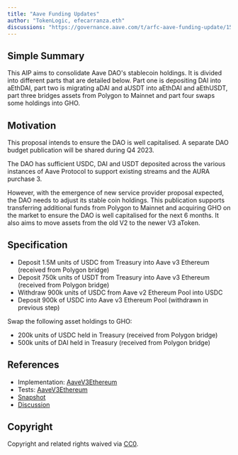 ```yaml
---
title: "Aave Funding Updates"
author: "TokenLogic, efecarranza.eth"
discussions: "https://governance.aave.com/t/arfc-aave-funding-update/15194"
---
```


## Simple Summary

This AIP aims to consolidate Aave DAO's stablecoin holdings. It is divided into different parts that are detailed below. Part one is depositing DAI into aEthDAI, part two is migrating aDAI and aUSDT into aEthDAI and aEthUSDT, part three bridges assets from Polygon to Mainnet and part four swaps some holdings into GHO.

## Motivation

This proposal intends to ensure the DAO is well capitalised. A separate DAO budget publication will be shared during Q4 2023.

The DAO has sufficient USDC, DAI and USDT deposited across the various instances of Aave Protocol to support existing streams and the AURA purchase 3.

However, with the emergence of new service provider proposal expected, the DAO needs to adjust its stable coin holdings. This publication supports transferring additional funds from Polygon to Mainnet and acquiring GHO on the market to ensure the DAO is well capitalised for the next 6 months. It also aims to move assets from the old V2 to the newer V3 aToken.

## Specification

- Deposit 1.5M units of USDC from Treasury into Aave v3 Ethereum (received from Polygon bridge)
- Deposit 750k units of USDT from Treasury into Aave v3 Ethereum (received from Polygon bridge)
- Withdraw 900k units of USDC from Aave v2 Ethereum Pool into USDC
- Deposit 900k of USDC into Aave v3 Ethereum Pool (withdrawn in previous step)

Swap the following asset holdings to GHO:

- 200k units of USDC held in Treasury (received from Polygon bridge)
- 500k units of DAI held in Treasury (received from Polygon bridge)

## References

- Implementation: [AaveV3Ethereum](https://github.com/bgd-labs/aave-proposals-v3/blob/main/src/20231106_AaveV3Ethereum_AaveFundingUpdates/AaveV3Ethereum_AaveFundingUpdates_20231106.sol)
- Tests: [AaveV3Ethereum](https://github.com/bgd-labs/aave-proposals-v3/blob/main/src/20231106_AaveV3Ethereum_AaveFundingUpdates/AaveV3Ethereum_AaveFundingUpdates_20231106.t.sol)
- [Snapshot](https://snapshot.org/#/aave.eth/proposal/0x099f88e1728760952be26fcb8fc99b26c29336e6a109820b391751b108399ee5)
- [Discussion](https://governance.aave.com/t/arfc-aave-funding-update/15194)

## Copyright

Copyright and related rights waived via [CC0](https://creativecommons.org/publicdomain/zero/1.0/).

